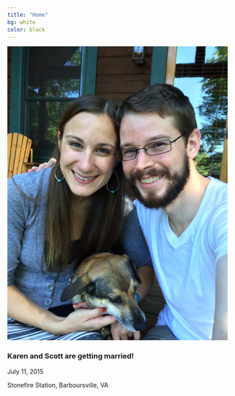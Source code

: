 ```yaml
---
title: "Home"
bg: white
color: black
---
```


<img class="left" src="/img/engagement_final.JPG" alt="engagement day picture">

<div class="right">
    <h3><strong>Karen and Scott are getting married!</strong></h3>
    <p>July 11, 2015</p>
    <p>Stonefire Station, Barboursville, VA</p>
</div>
